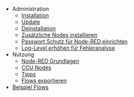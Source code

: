 * Administration
  * [Installation](Installation)
  * [Update](Update)
  * [Deinstallation](Deinstallation)
  * [Zusätzliche Nodes installieren](Node-Installation)
  * [Passwort Schutz für Node-RED einrichten](Passwort)
  * [Log-Level erhöhen für Fehleranalyse](Loglevel)
* Nutzung
  * [Node-RED Grundlagen](Node-RED)
  * [CCU Nodes](CCU-Nodes)
  * [Tipps](Misc-Tipps)
  * [Flows exportieren](Flow-Export)
* [Beispiel Flows](Flows)




